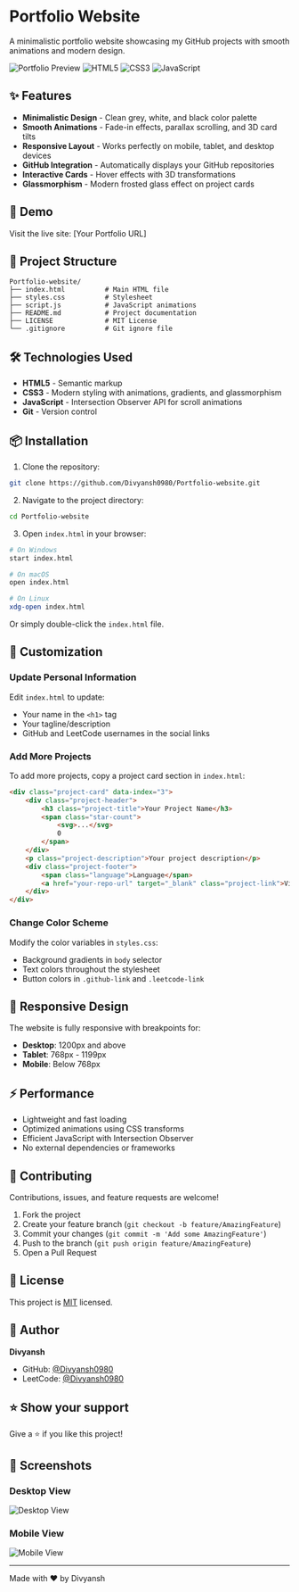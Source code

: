 # Portfolio Website

A minimalistic portfolio website showcasing my GitHub projects with smooth animations and modern design.

![Portfolio Preview](https://img.shields.io/badge/status-active-success.svg)
![HTML5](https://img.shields.io/badge/html5-%23E34F26.svg?style=flat&logo=html5&logoColor=white)
![CSS3](https://img.shields.io/badge/css3-%231572B6.svg?style=flat&logo=css3&logoColor=white)
![JavaScript](https://img.shields.io/badge/javascript-%23323330.svg?style=flat&logo=javascript&logoColor=%23F7DF1E)

## ✨ Features

- **Minimalistic Design** - Clean grey, white, and black color palette
- **Smooth Animations** - Fade-in effects, parallax scrolling, and 3D card tilts
- **Responsive Layout** - Works perfectly on mobile, tablet, and desktop devices
- **GitHub Integration** - Automatically displays your GitHub repositories
- **Interactive Cards** - Hover effects with 3D transformations
- **Glassmorphism** - Modern frosted glass effect on project cards

## 🚀 Demo

Visit the live site: [Your Portfolio URL]

## 📂 Project Structure

```
Portfolio-website/
├── index.html          # Main HTML file
├── styles.css          # Stylesheet
├── script.js           # JavaScript animations
├── README.md           # Project documentation
├── LICENSE             # MIT License
└── .gitignore          # Git ignore file
```

## 🛠️ Technologies Used

- **HTML5** - Semantic markup
- **CSS3** - Modern styling with animations, gradients, and glassmorphism
- **JavaScript** - Intersection Observer API for scroll animations
- **Git** - Version control

## 📦 Installation

1. Clone the repository:
```bash
git clone https://github.com/Divyansh0980/Portfolio-website.git
```

2. Navigate to the project directory:
```bash
cd Portfolio-website
```

3. Open `index.html` in your browser:
```bash
# On Windows
start index.html

# On macOS
open index.html

# On Linux
xdg-open index.html
```

Or simply double-click the `index.html` file.

## 🎨 Customization

### Update Personal Information

Edit `index.html` to update:
- Your name in the `<h1>` tag
- Your tagline/description
- GitHub and LeetCode usernames in the social links

### Add More Projects

To add more projects, copy a project card section in `index.html`:

```html
<div class="project-card" data-index="3">
    <div class="project-header">
        <h3 class="project-title">Your Project Name</h3>
        <span class="star-count">
            <svg>...</svg>
            0
        </span>
    </div>
    <p class="project-description">Your project description</p>
    <div class="project-footer">
        <span class="language">Language</span>
        <a href="your-repo-url" target="_blank" class="project-link">View Project →</a>
    </div>
</div>
```

### Change Color Scheme

Modify the color variables in `styles.css`:
- Background gradients in `body` selector
- Text colors throughout the stylesheet
- Button colors in `.github-link` and `.leetcode-link`

## 📱 Responsive Design

The website is fully responsive with breakpoints for:
- **Desktop**: 1200px and above
- **Tablet**: 768px - 1199px
- **Mobile**: Below 768px

## ⚡ Performance

- Lightweight and fast loading
- Optimized animations using CSS transforms
- Efficient JavaScript with Intersection Observer
- No external dependencies or frameworks

## 🤝 Contributing

Contributions, issues, and feature requests are welcome!

1. Fork the project
2. Create your feature branch (`git checkout -b feature/AmazingFeature`)
3. Commit your changes (`git commit -m 'Add some AmazingFeature'`)
4. Push to the branch (`git push origin feature/AmazingFeature`)
5. Open a Pull Request

## 📝 License

This project is [MIT](LICENSE) licensed.

## 👤 Author

**Divyansh**

- GitHub: [@Divyansh0980](https://github.com/Divyansh0980)
- LeetCode: [@Divyansh0980](https://leetcode.com/Divyansh_91)

## ⭐ Show your support

Give a ⭐️ if you like this project!

## 📸 Screenshots

### Desktop View
![Desktop View]()

### Mobile View
![Mobile View]()

---

Made with ❤️ by Divyansh
